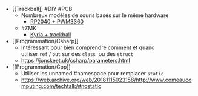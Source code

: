 - [[Trackball]] #DIY #PCB
	- Nombreux modèles de souris basés sur le même hardware
		- [RP2040 + PWM3360](https://github.com/jfedor2/rp2040-pmw3360)
	- #ZMK
		- [Kyria + trackball](https://www.reddit.com/r/ErgoMechKeyboards/comments/r7weat/my_kyria_setup/)
- [[Programmation/Csharp]]
	- Intéressant pour bien comprendre comment et quand utiliser `ref` / `out` sur des `class`  ou des `struct`
	- https://jonskeet.uk/csharp/parameters.html
- [[Programmation/Cpp]]
	- Utiliser les unnamed #namespace pour remplacer `static`
	- https://web.archive.org/web/20181115023158/http://www.comeaucomputing.com/techtalk/#nostatic